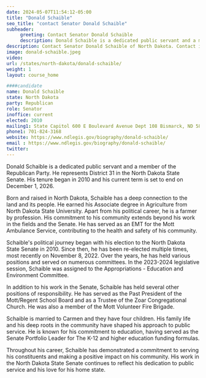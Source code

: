 ```yaml
---
date: 2024-05-07T11:54:12-05:00
title: "Donald Schaible"
seo_title: "contact Senator Donald Schaible"
subheader:
     greeting: Contact Senator Donald Schaible
     description: Donald Schaible is a dedicated public servant and a member of the Republican Party. He represents District 31 in the North Dakota State Senate. His tenure began in 2010 and his current term is set to end on December 1, 2026.
description: Contact Senator Donald Schaible of North Dakota. Contact information for Donald Schaible includes email address, phone number, and mailing address.
image: donald-schaible.jpeg
video:
url: /states/north-dakota/donald-schaible/
weight: 1
layout: course_home

####candidate
name: Donald Schaible
state: North Dakota
party: Republican
role: Senator
inoffice: current
elected: 2010
mailing1: State Capitol 600 E Boulevard Avenue Dept 108 Bismarck, ND 58505-0360
phone1: 701-824-3168
website: https://www.ndlegis.gov/biography/donald-schaible/
email : https://www.ndlegis.gov/biography/donald-schaible/
twitter:
---
```

Donald Schaible is a dedicated public servant and a member of the Republican Party. He represents District 31 in the North Dakota State Senate. His tenure began in 2010 and his current term is set to end on December 1, 2026.

Born and raised in North Dakota, Schaible has a deep connection to the land and its people. He earned his Associate degree in Agriculture from North Dakota State University. Apart from his political career, he is a farmer by profession. His commitment to his community extends beyond his work in the fields and the Senate. He has served as an EMT for the Mott Ambulance Service, contributing to the health and safety of his community.

Schaible's political journey began with his election to the North Dakota State Senate in 2010. Since then, he has been re-elected multiple times, most recently on November 8, 2022. Over the years, he has held various positions and served on numerous committees. In the 2023-2024 legislative session, Schaible was assigned to the Appropriations - Education and Environment Committee.

In addition to his work in the Senate, Schaible has held several other positions of responsibility. He has served as the Past President of the Mott/Regent School Board and as a Trustee of the Zoar Congregational Church. He was also a member of the Mott Volunteer Fire Brigade.

Schaible is married to Carmen and they have four children. His family life and his deep roots in the community have shaped his approach to public service. He is known for his commitment to education, having served as the Senate Portfolio Leader for The K-12 and higher education funding formulas.

Throughout his career, Schaible has demonstrated a commitment to serving his constituents and making a positive impact on his community. His work in the North Dakota State Senate continues to reflect his dedication to public service and his love for his home state.
